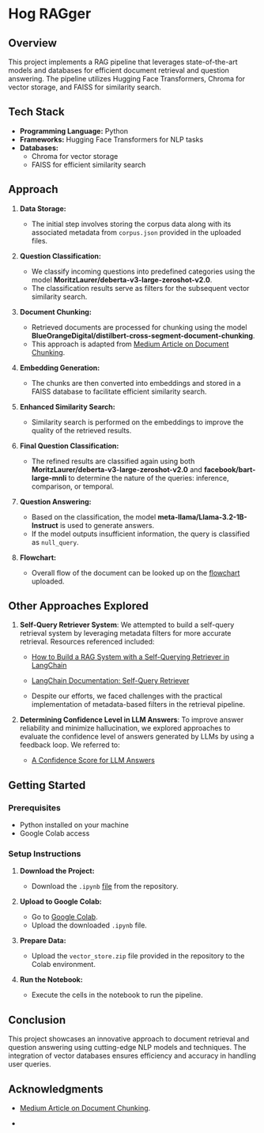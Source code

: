 # Hog RAGger

## Overview
This project implements a RAG pipeline that leverages state-of-the-art models and databases for efficient document retrieval and question answering. The pipeline utilizes Hugging Face Transformers, Chroma for vector storage, and FAISS for similarity search.

## Tech Stack

- **Programming Language:** Python
- **Frameworks:** Hugging Face Transformers for NLP tasks
- **Databases:** 
  - Chroma for vector storage
  - FAISS for efficient similarity search

## Approach

1. **Data Storage:**
   - The initial step involves storing the corpus data along with its associated metadata from `corpus.json` provided in the uploaded files.

2. **Question Classification:**
   - We classify incoming questions into predefined categories using the model **MoritzLaurer/deberta-v3-large-zeroshot-v2.0**. 
   - The classification results serve as filters for the subsequent vector similarity search.

3. **Document Chunking:**
   - Retrieved documents are processed for chunking using the model **BlueOrangeDigital/distilbert-cross-segment-document-chunking**. 
   - This approach is adapted from [Medium Article on Document Chunking](https://medium.com/blue-orange-digital/harnessing-transformers-to-chunk-documents-exploring-an-open-source-model-for-context-aware-e5775c017cd4).

4. **Embedding Generation:**
   - The chunks are then converted into embeddings and stored in a FAISS database to facilitate efficient similarity search.

5. **Enhanced Similarity Search:**
   - Similarity search is performed on the embeddings to improve the quality of the retrieved results.

6. **Final Question Classification:**
   - The refined results are classified again using both **MoritzLaurer/deberta-v3-large-zeroshot-v2.0** and **facebook/bart-large-mnli** to determine the nature of the queries: inference, comparison, or temporal.

7. **Question Answering:**
   - Based on the classification, the model **meta-llama/Llama-3.2-1B-Instruct** is used to generate answers.
   - If the model outputs insufficient information, the query is classified as `null_query`.

8. **Flowchart:**

   - Overall flow of the document can be looked up on the [flowchart](https://github.com/AranitheOracle/SOTA_RAG/blob/main/flow.pdf) uploaded.

## Other Approaches Explored

1. **Self-Query Retriever System**: We attempted to build a self-query retrieval system by leveraging metadata filters for more accurate retrieval. Resources referenced included:
   - [How to Build a RAG System with a Self-Querying Retriever in LangChain](https://towardsdatascience.com/how-to-build-a-rag-system-with-a-self-querying-retriever-in-langchain-16b4fa23e9ad)
   - [LangChain Documentation: Self-Query Retriever](https://python.langchain.com/docs/how_to/self_query)

   - Despite our efforts, we faced challenges with the practical implementation of metadata-based filters in the retrieval pipeline.

2. **Determining Confidence Level in LLM Answers**: To improve answer reliability and minimize hallucination, we explored approaches to evaluate the confidence level of answers generated by LLMs by using a feedback loop. We referred to:
   - [A Confidence Score for LLM Answers](https://medium.com/wbaa/a-confidence-score-for-llm-answers-c668844d52c8)


## Getting Started

### Prerequisites

- Python installed on your machine
- Google Colab access

### Setup Instructions

1. **Download the Project:**
   - Download the `.ipynb` [file](https://github.com/AranitheOracle/SOTA_RAG/blob/main/rag_sota.ipynb) from the repository.

2. **Upload to Google Colab:**
   - Go to [Google Colab](https://colab.research.google.com/).
   - Upload the downloaded `.ipynb` file.

3. **Prepare Data:**
   - Upload the `vector_store.zip` file provided in the repository to the Colab environment.

4. **Run the Notebook:**
   - Execute the cells in the notebook to run the pipeline.

## Conclusion

This project showcases an innovative approach to document retrieval and question answering using cutting-edge NLP models and techniques. The integration of vector databases ensures efficiency and accuracy in handling user queries.

## Acknowledgments

- [Medium Article on Document Chunking](https://medium.com/blue-orange-digital/harnessing-transformers-to-chunk-documents-exploring-an-open-source-model-for-context-aware-e5775c017cd4).

- 
